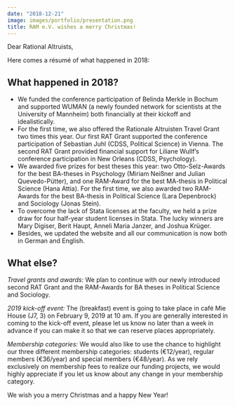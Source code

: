 ```yaml
---
date: "2018-12-21"
image: images/portfolio/presentation.png
title: RAM e.V. wishes a merry Christmas!
---
```


Dear Rational Altruists,

Here comes a résumé of what happened in 2018:

## What happened in 2018?

- We funded the conference participation of Belinda Merkle in Bochum and supported WUMAN (a newly founded network for scientists at the University of Mannheim) both financially at their kickoff and idealistically.
- For the first time, we also offered the Rationale Altruisten Travel Grant two times this year. Our first RAT Grant supported the conference participation of Sebastian Juhl (CDSS, Political Science) in Vienna. The second RAT Grant provided financial support for Liliane Wullf’s conference participation in New Orleans (CDSS, Psychology). 
- We awarded five prizes for best theses this year: two Otto-Selz-Awards for the best BA-theses in Psychology (Miriam Neißner and Julian Quevedo-Pütter), and one RAM-Award for the best MA-thesis in Political Science (Hana Attia). For the first time, we also awarded two RAM-Awards for the best BA-thesis in Political Science (Lara Depenbrock) and Sociology (Jonas Stein).
- To overcome the lack of Stata licenses at the faculty, we held a prize draw for four half-year student licenses in Stata. The lucky winners are Mary Digiser, Berit Haupt, Anneli Maria Janzer, and Joshua Krüger.
- Besides, we updated the website and all our communication is now both in German and English.

## What else?

*Travel grants and awards:* We plan to continue with our newly introduced second RAT Grant and the RAM-Awards for BA theses in Political Science and Sociology.

*2019 kick-off event:* The (breakfast) event is going to take place in café Mie House (J7, 3) on February 9, 2019 at 10 am. If you are generally interested in coming to the kick-off event, please let us know no later than a week in advance if you can make it so that we can reserve places appropriately.

*Membership categories:* We would also like to use the chance to highlight our three different membership categories: students (€12/year), regular members (€36/year) and special members (€48/year). As we rely exclusively on membership fees to realize our funding projects, we would highly appreciate if you let us know about any change in your membership category.

We wish you a merry Christmas and a happy New Year!

